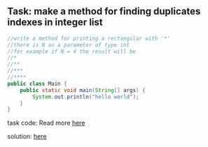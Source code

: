 ## Task: make a method for finding duplicates indexes in integer list

```java
//write a method for printing a rectangular with '*'
//there is N as a parameter of type int
//for example if N = 4 the result will be
//*
//**
//***
//****
public class Main {
    public static void main(String[] args) {
        System.out.println("hello world");
    }
}
```
task code: Read more [here](./Main.java)

solution: [here](./Solution.java)
